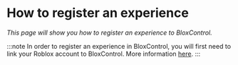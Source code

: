 # How to register an experience
*This page will show you how to register an experience to BloxControl.*

:::note
In order to register an experience in BloxControl, you will first need to link your Roblox account to BloxControl. More information [here](/docs/getting-started/how-to-link-your-roblox-account).
:::